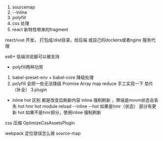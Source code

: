 1. sourcemap
2. --inline
3. polyfill
4. css 处理
5. react 新特性带来的fragment


react/vue 开发， 打包成/dist目录，给后端 或自己的dockers或者nginx 服务代理

es6+ 低端浏览器可以被支持
- polyfill两种功劳 
1. babel-preset-env + babel-core 降级处理
2. polyfill 会把一些无法降级 Promise Array map reduce 手工实现一下  垫片（补全）
3.plugin

-  inline hot 区别
   都是改变后刷新内容  inline 强制刷新 ，弊端是mvvm状态会丢失 
   hot  hmr hot module reload --inline --hot 如果是hmr（状态） 部分有更新 hot
   如果不是hmr部分，使用inline 强制刷新

css 压缩 OptimizeCssAssetsPlugin

webpack 定位错误怎么做  source-map 